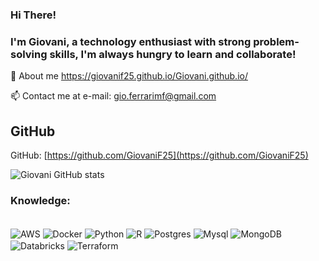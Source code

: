 ### Hi There! 
### I'm Giovani, a technology enthusiast with strong problem-solving skills, I'm always hungry to learn and collaborate! 


📄 About me https://giovanif25.github.io/Giovani.github.io/

📫 Contact me at e-mail: gio.ferrarimf@gmail.com
  
## GitHub

GitHub: [https://github.com/GiovaniF25](https://github.com/GiovaniF25)

![Giovani GitHub stats](https://github-readme-stats.vercel.app/api?username=GiovaniF25&show_icons=true&theme=radical)


### Knowledge:
<div style="display: inline_block"><br/>
  <img align="center" alt="AWS"    src="https://img.shields.io/badge/Amazon_AWS-232F3E?style=for-the-badge&logo=amazon-aws&logoColor=white" />
  <img align="center" alt="Docker" src="https://img.shields.io/badge/Docker-2496ED?style=for-the-badge&logo=docker&logoColor=white" /> 
  <img align="center" alt="Python"    src="https://img.shields.io/badge/Python-3776AB?style=for-the-badge&logo=python&logoColor=white" />
  <img align="center" alt="R"    src="https://img.shields.io/badge/R-276DC3?style=for-the-badge&logo=r&logoColor=white" />
  <img align="center" alt="Postgres"    src="https://img.shields.io/badge/PostgreSQL-316192?style=for-the-badge&logo=postgresql&logoColor=white" />
  <img align="center" alt="Mysql"    src="https://img.shields.io/badge/MySQL-00000F?style=for-the-badge&logo=mysql&logoColor=white](https://img.shields.io/badge/Microsoft_SQL_Server-CC2927?style=for-the-badge&logo=microsoft-sql-server&logoColor=white)" />
  <img align="center" alt="MongoDB" src="https://img.shields.io/badge/MongoDB-47A248?style=for-the-badge&logo=mongodb&logoColor=white" />
  <img align="center" alt="Databricks" src="https://img.shields.io/badge/Databricks-EF3B2D?style=for-the-badge&logo=databricks&logoColor=white" />
  <img align="center" alt="Terraform" src="https://img.shields.io/badge/Terraform-7B42BC?style=for-the-badge&logo=terraform&logoColor=white" />



  </div>
